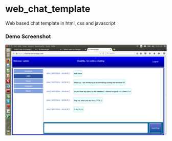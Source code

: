 # web_chat_template
Web based chat template in html, css and javascript

### Demo Screenshot
![Alt text](screenshot.png?raw=true "Chat Demo")
